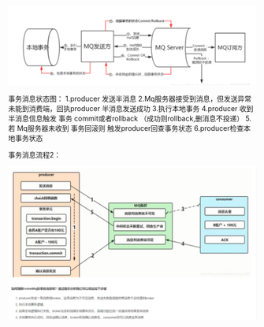 ![img.png](../../../../../resources/static/img/img.png)

事务消息状态图：
1.producer 发送半消息
2.Mq服务器接受到消息，但发送异常未能到消费端，回执producer 半消息发送成功
3.执行本地事务
4.producer 收到半消息信息触发 事务 commit或者rollback  （成功则rollback,删消息不投递）
5.若 Mq服务器未收到 事务回滚则 触发producer回查事务状态
6.producer检查本地事务状态

事务消息流程2：


![img.png](../../../../../resources/static/img/transaction2.png)